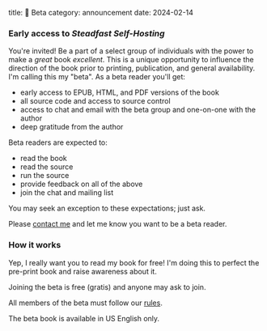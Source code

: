 title: 👀 Beta
category: announcement
date: 2024-02-14

### Early access to *Steadfast Self-Hosting*

You're invited! Be a part of a select group of individuals with the power to make a *great* book *excellent*.
This is a unique opportunity to influence the direction of the book prior to printing, publication, and general availability.
I'm calling this my "beta".
As a beta reader you'll get:

* early access to EPUB, HTML, and PDF versions of the book
* all source code and access to source control
* access to chat and email with the beta group and one-on-one with the author
* deep gratitude from the author

Beta readers are expected to:

* read the book
* read the source
* run the source
* provide feedback on all of the above
* join the chat and mailing list

You may seek an exception to these expectations; just ask.

Please [contact me]({filename}/pages/contact.md) and let me know you want to be a beta reader.

### How it works

Yep, I really want you to read my book for free!
I'm doing this to perfect the pre-print book and raise awareness about it.

Joining the beta is free (gratis) and anyone may ask to join.

All members of the beta must follow our [rules]({filename}/pages/rules.md).

The beta book is available in US English only.
